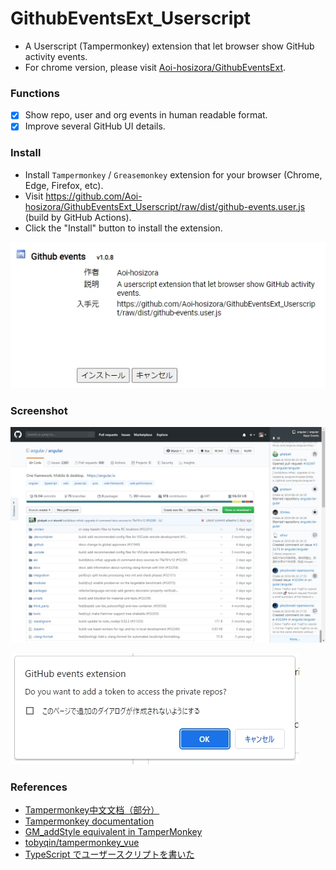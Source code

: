 # GithubEventsExt_Userscript

+ A Userscript (Tampermonkey) extension that let browser show GitHub activity events.
+ For chrome version, please visit [Aoi-hosizora/GithubEventsExt](https://github.com/Aoi-hosizora/GithubEventsExt).

### Functions

+ [x] Show repo, user and org events in human readable format.
+ [x] Improve several GitHub UI details.

### Install

+ Install `Tampermonkey` / `Greasemonkey` extension for your browser (Chrome, Edge, Firefox, etc).
+ Visit https://github.com/Aoi-hosizora/GithubEventsExt_Userscript/raw/dist/github-events.user.js (build by GitHub Actions).
+ Click the "Install" button to install the extension.

![how-to-install.jpg](./assets/how-to-install.jpg)

### Screenshot

![screenshot-sidebar](./assets/screenshot-sidebar.jpg)

![screenshot-setting](./assets/screenshot-setting.jpg)

### References

+ [Tampermonkey中文文档（部分）](https://blog.csdn.net/abc45628/article/details/53919135)
+ [Tampermonkey documentation](https://www.tampermonkey.net/documentation.php)
+ [GM_addStyle equivalent in TamperMonkey](https://stackoverflow.com/questions/23683439/gm-addstyle-equivalent-in-tampermonkey)
+ [tobyqin/tampermonkey_vue](https://github.com/tobyqin/tampermonkey_vue)
+ [TypeScript でユーザースクリプトを書いた](http://kotas.hatenablog.jp/entry/2013/10/27/212037)
